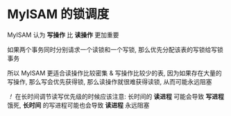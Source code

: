 # MyISAM 的锁调度

MyISAM 认为 **写操作** 比 **读操作** 更加重要

如果两个事务同时分别请求一个读锁和一个写锁, 那么优先分配该表的写锁给写锁事务

所以 MyISAM 更适合读操作比较密集 & 写操作比较少的表, 因为如果存在大量的写操作, 那么写会优先获得锁, 那么读操作就很难获得读锁, 从而可能永远阻塞

*！* 在长时间调节读写优先级的时候应该注意: 长时间的 **读进程** 可能会导致 **写进程** 饿死, **长时间** 的写进程可能也会导致 **读进程** 永远阻塞
